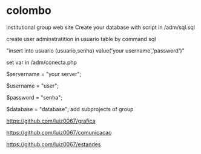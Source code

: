 # colombo
institutional group web site
Create your database with script in /adm/sql.sql

create user adminstratition in usuario table by command sql

"insert into usuario (usuario,senha) value('your username','password')"

set var in /adm/conecta.php

$servername = "your server";

$username = "user";

$password = "senha";

$database = "database";
add subprojects of group

https://github.com/luiz0067/grafica

https://github.com/luiz0067/comunicacao

https://github.com/luiz0067/estandes

